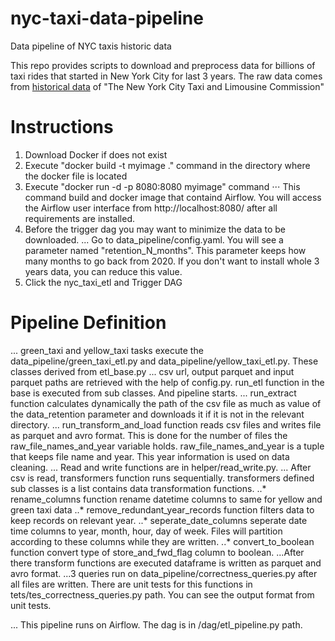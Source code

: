 # nyc-taxi-data-pipeline
Data pipeline of NYC taxis historic data

This repo provides scripts to download and preprocess data for billions of taxi rides that started in New York City for last 3 years. The raw data comes from [historical data](https://www1.nyc.gov/site/tlc/about/tlc-trip-record-data.page) of "The New York City Taxi and Limousine Commission"

# Instructions
1. Download Docker if does not exist
2. Execute "docker build -t myimage ." command in the directory where the docker file is located
3. Execute "docker run -d -p 8080:8080 myimage" command
⋅⋅⋅ This command build and docker image that containd Airflow. You will access the Airflow user interface from http://localhost:8080/ after all requirements are installed.
4. Before the trigger dag you may want to minimize the data to be downloaded.
... Go to data_pipeline/config.yaml. You will see a parameter named "retention_N_months". This parameter keeps how many months to go back from 2020. If you don't want to install whole 3 years data, you can reduce this value.
5. Click the nyc_taxi_etl and Trigger DAG
# Pipeline Definition
... green_taxi and yellow_taxi tasks execute the data_pipeline/green_taxi_etl.py and data_pipeline/yellow_taxi_etl.py. These classes derived from etl_base.py
... csv url, output parquet and input parquet paths are retrieved with the help of config.py. run_etl function in the base is executed from sub classes. And pipeline starts.
... run_extract function calculates dynamically the path of the csv file as much as value of the data_retention parameter and downloads it if it is not in the relevant directory.
... run_transform_and_load function reads csv files and writes file as parquet and avro format. This is done for the number of files the raw_file_names_and_year variable holds. raw_file_names_and_year is a tuple that keeps file name and year. This year information is used on data cleaning.
... Read and write functions are in helper/read_write.py. 
... After csv is read, transformers function runs sequentially. transformers defined sub classes is a list contains data transformation functions.
..* rename_columns function rename datetime columns to same for yellow and green taxi data
..* remove_redundant_year_records function filters data to keep records on relevant year.
..* seperate_date_columns seperate date time columns to year, month, hour, day of week. Files will partition according to these columns while they are written.
..* convert_to_boolean function convert type of store_and_fwd_flag column to boolean.
...After there transform functions are executed dataframe is written as parquet and avro format.
...3 queries run on data_pipeline/correctness_queries.py after all files are written. There are unit tests for this functions in tets/tes_correctness_queries.py path. You can see the output format from unit tests.

... This pipeline runs on Airflow. The dag is in /dag/etl_pipeline.py path.
